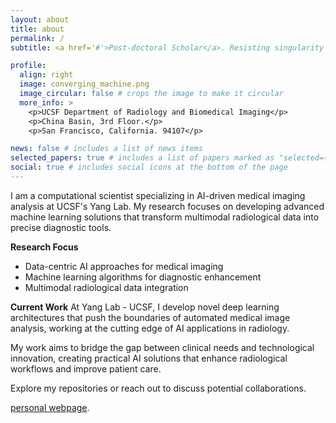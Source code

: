 ```yaml
---
layout: about
title: about
permalink: /
subtitle: <a href='#'>Post-doctoral Scholar</a>. Resisting singularity with Descartes; Cogito Ergo Sum.

profile:
  align: right
  image: converging_machine.png
  image_circular: false # crops the image to make it circular
  more_info: >
    <p>UCSF Department of Radiology and Biomedical Imaging</p>
    <p>China Basin, 3rd Floor.</p>
    <p>San Francisco, California. 94107</p>

news: false # includes a list of news items
selected_papers: true # includes a list of papers marked as "selected={true}"
social: true # includes social icons at the bottom of the page
---
```


I am a computational scientist specializing in AI-driven medical imaging analysis at UCSF's Yang Lab. My research focuses on developing advanced machine learning solutions that transform multimodal radiological data into precise diagnostic tools.

**Research Focus**
- Data-centric AI approaches for medical imaging
- Machine learning algorithms for diagnostic enhancement
- Multimodal radiological data integration

**Current Work**
At Yang Lab - UCSF, I develop novel deep learning architectures that push the boundaries of automated medical image analysis, working at the cutting edge of AI applications in radiology.

My work aims to bridge the gap between clinical needs and technological innovation, creating practical AI solutions that enhance radiological workflows and improve patient care.

Explore my repositories or reach out to discuss potential collaborations.

[personal webpage](https://mehmetcanyavuz.com/).
